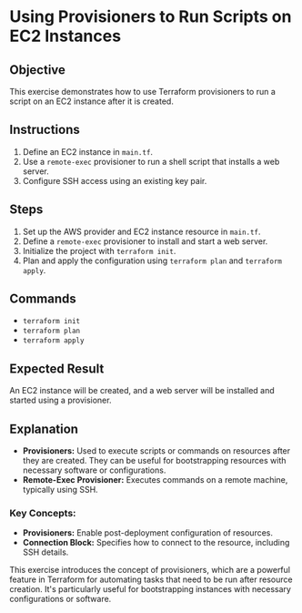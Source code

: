 # Using Provisioners to Run Scripts on EC2 Instances

## Objective
This exercise demonstrates how to use Terraform provisioners to run a script on an EC2 instance after it is created.

## Instructions
1. Define an EC2 instance in `main.tf`.
2. Use a `remote-exec` provisioner to run a shell script that installs a web server.
3. Configure SSH access using an existing key pair.

## Steps
1. Set up the AWS provider and EC2 instance resource in `main.tf`.
2. Define a `remote-exec` provisioner to install and start a web server.
3. Initialize the project with `terraform init`.
4. Plan and apply the configuration using `terraform plan` and `terraform apply`.

## Commands
- `terraform init`
- `terraform plan`
- `terraform apply`

## Expected Result
An EC2 instance will be created, and a web server will be installed and started using a provisioner.

## Explanation
- **Provisioners:** Used to execute scripts or commands on resources after they are created. They can be useful for bootstrapping resources with necessary software or configurations.
- **Remote-Exec Provisioner:** Executes commands on a remote machine, typically using SSH.

### Key Concepts:
- **Provisioners:** Enable post-deployment configuration of resources.
- **Connection Block:** Specifies how to connect to the resource, including SSH details.

This exercise introduces the concept of provisioners, which are a powerful feature in Terraform for automating tasks that need to be run after resource creation. It's particularly useful for bootstrapping instances with necessary configurations or software.
